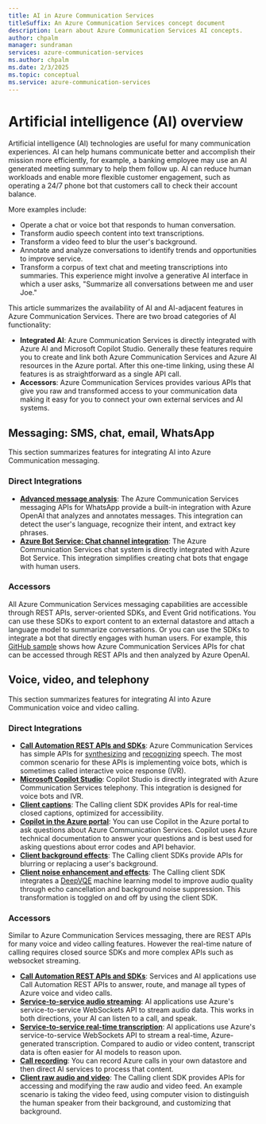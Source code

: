 ```yaml
---
title: AI in Azure Communication Services
titleSuffix: An Azure Communication Services concept document
description: Learn about Azure Communication Services AI concepts.
author: chpalm
manager: sundraman
services: azure-communication-services
ms.author: chpalm
ms.date: 2/3/2025
ms.topic: conceptual
ms.service: azure-communication-services
---
```


# Artificial intelligence (AI) overview

Artificial intelligence (AI) technologies are useful for many communication experiences. AI can help humans communicate better and accomplish their mission more efficiently, for example, a banking employee may use an AI generated meeting summary to help them follow up. AI can reduce human workloads and enable more flexible customer engagement, such as operating a 24/7 phone bot that customers call to check their account balance.

More examples include:
- Operate a chat or voice bot that responds to human conversation.
- Transform audio speech content into text transcriptions.
- Transform a video feed to blur the user's background.
- Annotate and analyze conversations to identify trends and opportunities to improve service.
- Transform a corpus of text chat and meeting transcriptions into summaries. This experience might involve a generative AI interface in which a user asks, "Summarize all conversations between me and user Joe."

This article summarizes the availability of AI and AI-adjacent features in Azure Communication Services. There are two broad categories of AI functionality:

- **Integrated AI**: Azure Communication Services is directly integrated with Azure AI and Microsoft Copilot Studio. Generally these features require you to create and link both Azure Communication Services and Azure AI resources in the Azure portal. After this one-time linking, using these AI features is as straightforward as a single API call.
- **Accessors**: Azure Communication Services provides various APIs that give you raw and transformed access to your communication data making it easy for you to connect your own external services and AI systems. 

## Messaging: SMS, chat, email, WhatsApp

This section summarizes features for integrating AI into Azure Communication messaging. 

### Direct Integrations 

- **[Advanced message analysis](../concepts/advanced-messaging/message-analysis/message-analysis.md)**: The Azure Communication Services messaging APIs for WhatsApp provide a built-in integration with Azure OpenAI that analyzes and annotates messages. This integration can detect the user's language, recognize their intent, and extract key phrases. 
- **[Azure Bot Service: Chat channel integration](../quickstarts/chat/quickstart-botframework-integration.md)**: The Azure Communication Services chat system is directly integrated with Azure Bot Service. This integration simplifies creating chat bots that engage with human users.

### Accessors
All Azure Communication Services messaging capabilities are accessible through REST APIs, server-oriented SDKs, and Event Grid notifications. You can use these SDKs to export content to an external datastore and attach a language model to summarize conversations. Or you can use the SDKs to integrate a bot that directly engages with human users. For example, this [GitHub sample](https://github.com/Azure-Samples/communication-services-javascript-quickstarts/tree/main/chat-nlp-analysis) shows how Azure Communication Services APIs for chat can be accessed through REST APIs and then analyzed by Azure OpenAI.

## Voice, video, and telephony

This section summarizes features for integrating AI into Azure Communication voice and video calling.

### Direct Integrations 

- **[Call Automation REST APIs and SDKs](../concepts/call-automation/call-automation.md)**: Azure Communication Services has simple APIs for [synthesizing](../concepts/call-automation/play-action.md) and [recognizing](../concepts/call-automation/recognize-action.md) speech. The most common scenario for these APIs is implementing voice bots, which is sometimes called interactive voice response (IVR).
- **[Microsoft Copilot Studio](/microsoft-copilot-studio/voice-overview)**: Copilot Studio is directly integrated with Azure Communication Services telephony. This integration is designed for voice bots and IVR.
- **[Client captions](../concepts/voice-video-calling/closed-captions.md)**: The Calling client SDK provides APIs for real-time closed captions, optimized for accessibility.
- **[Copilot in the Azure portal](/azure/communication-services/concepts/voice-video-calling/call-diagnostics#copilot-in-azure-for-call-diagnostics)**: You can use Copilot in the Azure portal to ask questions about Azure Communication Services. Copilot uses Azure technical documentation to answer your questions and is best used for asking questions about error codes and API behavior.
- **[Client background effects](../quickstarts/voice-video-calling/get-started-video-effects.md?pivots=platform-web)**:  The Calling client SDKs provide APIs for blurring or replacing a user's background.
- **[Client noise enhancement and effects](../tutorials/audio-quality-enhancements/add-noise-supression.md?pivots=platform-web)**: The Calling client SDK integrates a [DeepVQE](https://arxiv.org/abs/2306.03177) machine learning model to improve audio quality through echo cancellation and background noise suppression. This transformation is toggled on and off by using the client SDK.

### Accessors
Similar to Azure Communication Services messaging, there are REST APIs for many voice and video calling features. However the real-time nature of calling requires closed source SDKs and more complex APIs such as websocket streaming.

- **[Call Automation REST APIs and SDKs](../concepts/call-automation/call-automation.md)**: Services and AI applications  use Call Automation REST APIs to answer, route, and manage all types of Azure voice and video calls.
- **[Service-to-service audio streaming](../concepts/call-automation/audio-streaming-concept.md)**: AI applications use Azure's service-to-service WebSockets API to stream audio data. This works in both directions, your AI can listen to a call, and speak.
- **[Service-to-service real-time transcription](../concepts/call-automation/real-time-transcription.md)**: AI applications use Azure's service-to-service WebSockets API to stream a real-time, Azure-generated transcription. Compared to audio or video content, transcript data is often easier for AI models to reason upon.
- **[Call recording](../concepts/voice-video-calling/call-recording)**: You can record Azure calls in your own datastore and then direct AI services to process that content.
- **[Client raw audio and video](../concepts/voice-video-calling/media-access.md)**: The Calling client SDK provides APIs for accessing and modifying the raw audio and video feed. An example scenario is taking the video feed, using computer vision to distinguish the human speaker from their background, and customizing that background.
